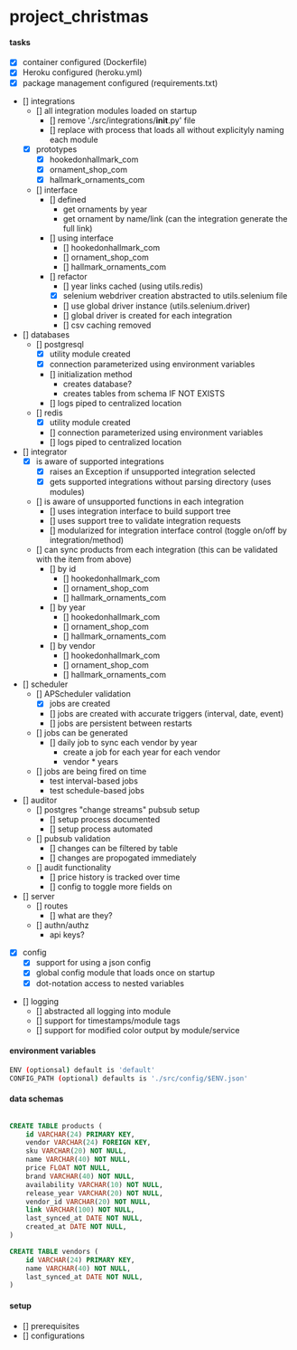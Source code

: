 # project_christmas

#### tasks
- [x] container configured (Dockerfile)
- [x] Heroku configured (heroku.yml)
- [x] package management configured (requirements.txt)
- [] integrations
    - [] all integration modules loaded on startup
        - [] remove './src/integrations/__init__.py' file
        - [] replace with process that loads all without explicityly naming each module
    - [x] prototypes
        - [x] hookedonhallmark_com
        - [x] ornament_shop_com
        - [x] hallmark_ornaments_com
    - [] interface
        - [] defined
            - get ornaments by year
            - get ornament by name/link (can the integration generate the full link)
        - [] using interface
            - [] hookedonhallmark_com
            - [] ornament_shop_com
            - [] hallmark_ornaments_com
        - [] refactor
            - [] year links cached (using utils.redis)
            - [x] selenium webdriver creation abstracted to utils.selenium file
            - [] use global driver instance (utils.selenium.driver)
            - [] global driver is created for each integration
            - [] csv caching removed
- [] databases
    - [] postgresql
        - [x] utility module created
        - [x] connection parameterized using environment variables
        - [] initialization method
            - creates database?
            - creates tables from schema IF NOT EXISTS
        - [] logs piped to centralized location
    - [] redis
        - [x] utility module created
        - [] connection parameterized using environment variables
        - [] logs piped to centralized location
- [] integrator
    - [x] is aware of supported integrations
        - [x] raises an Exception if unsupported integration selected
        - [x] gets supported integrations without parsing directory (uses modules)
    - [] is aware of unsupported functions in each integration
        - [] uses integration interface to build support tree
        - [] uses support tree to validate integration requests
        - [] modularized for integration interface control (toggle on/off by integration/method)
    - [] can sync products from each integration (this can be validated with the item from above)
        - [] by id
            - [] hookedonhallmark_com
            - [] ornament_shop_com
            - [] hallmark_ornaments_com
        - [] by year
            - [] hookedonhallmark_com
            - [] ornament_shop_com
            - [] hallmark_ornaments_com
        - [] by vendor
            - [] hookedonhallmark_com
            - [] ornament_shop_com
            - [] hallmark_ornaments_com
- [] scheduler
    - [] APScheduler validation
        - [x] jobs are created
        - [] jobs are created with accurate triggers (interval, date, event)
        - [] jobs are persistent between restarts
    - [] jobs can be generated
        - [] daily job to sync each vendor by year
            - create a job for each year for each vendor
            - vendor * years
    - [] jobs are being fired on time
        - test interval-based jobs
        - test schedule-based jobs
- [] auditor
    - [] postgres "change streams" pubsub setup
        - [] setup process documented
        - [] setup process automated
    - [] pubsub validation
        - [] changes can be filtered by table
        - [] changes are propogated immediately
    - [] audit functionality
        - [] price history is tracked over time
        - [] config to toggle more fields on
- [] server
    - [] routes
        - [] what are they?
    - [] authn/authz
        - api keys?
- [x] config
    - [x] support for using a json config
    - [x] global config module that loads once on startup
    - [x] dot-notation access to nested variables
- [] logging
    - [] abstracted all logging into module
    - [] support for timestamps/module tags
    - [] support for modified color output by module/service

#### environment variables
```bash
ENV (optionsal) default is 'default'
CONFIG_PATH (optional) defaults is './src/config/$ENV.json'
```

#### data schemas
```sql

CREATE TABLE products (
    id VARCHAR(24) PRIMARY KEY,
    vendor VARCHAR(24) FOREIGN KEY,
    sku VARCHAR(20) NOT NULL,
    name VARCHAR(40) NOT NULL,
    price FLOAT NOT NULL,
    brand VARCHAR(40) NOT NULL,
    availability VARCHAR(10) NOT NULL,
    release_year VARCHAR(20) NOT NULL,
    vendor_id VARCHAR(20) NOT NULL,
    link VARCHAR(100) NOT NULL,
    last_synced_at DATE NOT NULL,
    created_at DATE NOT NULL,
)

CREATE TABLE vendors (
    id VARCHAR(24) PRIMARY KEY,
    name VARCHAR(40) NOT NULL,
    last_synced_at DATE NOT NULL,
)

```

#### setup
- [] prerequisites
- [] configurations